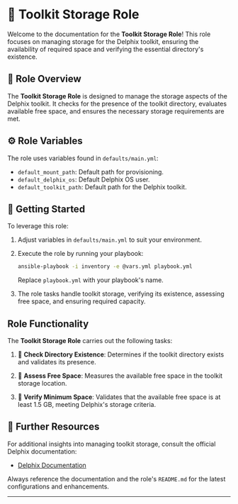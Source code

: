 # 🧰 Toolkit Storage Role

Welcome to the documentation for the **Toolkit Storage Role**! This role focuses on managing storage for the Delphix toolkit, ensuring the availability of required space and verifying the essential directory's existence.

## 🌟 Role Overview

The **Toolkit Storage Role** is designed to manage the storage aspects of the Delphix toolkit. It checks for the presence of the toolkit directory, evaluates available free space, and ensures the necessary storage requirements are met.

## ⚙️ Role Variables

The role uses variables found in `defaults/main.yml`:

- `default_mount_path`: Default path for provisioning.
- `default_delphix_os`: Default Delphix OS user.
- `default_toolkit_path`: Default path for the Delphix toolkit.

## 🚀 Getting Started

To leverage this role:

1. Adjust variables in `defaults/main.yml` to suit your environment.
2. Execute the role by running your playbook:

   ```bash
   ansible-playbook -i inventory -e @vars.yml playbook.yml
   ```

   Replace `playbook.yml` with your playbook's name.

3. The role tasks handle toolkit storage, verifying its existence, assessing free space, and ensuring required capacity.

## Role Functionality

The **Toolkit Storage Role** carries out the following tasks:

1. 📂 **Check Directory Existence**: Determines if the toolkit directory exists and validates its presence.

2. 💾 **Assess Free Space**: Measures the available free space in the toolkit storage location.

3. 🚦 **Verify Minimum Space**: Validates that the available free space is at least 1.5 GB, meeting Delphix's storage criteria.

## 📖 Further Resources

For additional insights into managing toolkit storage, consult the official Delphix documentation:

- [Delphix Documentation](https://docs.delphix.com)

Always reference the documentation and the role's `README.md` for the latest configurations and enhancements.

---

